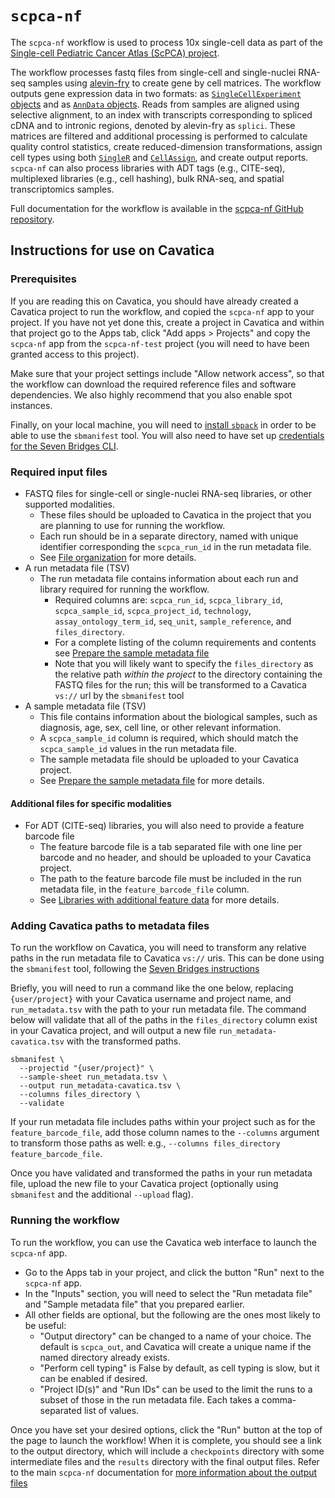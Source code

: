 # `scpca-nf`

The  `scpca-nf` workflow is used to process 10x single-cell data as part of the [Single-cell Pediatric Cancer Atlas (ScPCA) project](https://scpca.alexslemonade.org/).


The workflow processes fastq files from single-cell and single-nuclei RNA-seq samples using [alevin-fry](https://alevin-fry.readthedocs.io/en/latest/) to create gene by cell matrices.
The workflow outputs gene expression data in two formats: as [`SingleCellExperiment` objects](https://www.bioconductor.org/packages/release/bioc/html/SingleCellExperiment.html) and as [`AnnData` objects](https://anndata.readthedocs.io/en/latest/).
Reads from samples are aligned using selective alignment, to an index with transcripts corresponding to spliced cDNA and to intronic regions, denoted by alevin-fry as `splici`.
These matrices are filtered and additional processing is performed to calculate quality control statistics, create reduced-dimension transformations, assign cell types using both [`SingleR`](https://bioconductor.org/packages/release/bioc/html/SingleR.html) and [`CellAssign`](https://docs.scvi-tools.org/en/stable/user_guide/models/cellassign.html), and create output reports.
`scpca-nf` can also process libraries with ADT tags (e.g., CITE-seq), multiplexed libraries (e.g., cell hashing), bulk RNA-seq, and spatial transcriptomics samples.

Full documentation for the workflow is available in the [scpca-nf GitHub repository](https://github.com/AlexsLemonade/scpca-nf).

## Instructions for use on Cavatica

### Prerequisites

If you are reading this on Cavatica, you should have already created a Cavatica project to run the workflow, and copied the `scpca-nf` app to your project.
If you have not yet done this, create a project in Cavatica and within that project go to the Apps tab, click "Add apps > Projects" and copy the `scpca-nf` app from the `scpca-nf-test` project (you will need to have been granted access to this project).

Make sure that your project settings include "Allow network access", so that the workflow can download the required reference files and software dependencies. We also highly recommend that you also enable spot instances.

Finally, on your local machine, you will need to [install `sbpack`](https://docs.sevenbridges.com/docs/add-nextflow-apps-through-the-command-line-interface-cli#about-sbpack) in order to be able to use the `sbmanifest` tool.
You will also need to have set up [credentials for the Seven Bridges CLI](https://docs.sevenbridges.com/docs/store-credentials-to-access-seven-bridges-client-applications-and-libraries).


### Required input files

- FASTQ files for single-cell or single-nuclei RNA-seq libraries, or other supported modalities.
  - These files should be uploaded to Cavatica in the project that you are planning to use for running the workflow.
  - Each run should be in a separate directory, named with unique identifier corresponding the `scpca_run_id` in the run metadata file.
  - See [File organization](https://github.com/AlexsLemonade/scpca-nf/blob/main/external-instructions.md#file-organization) for more details.
- A run metadata file (TSV)
  - The run metadata file contains information about each run and library required for running the workflow.
    - Required columns are: `scpca_run_id`, `scpca_library_id`, `scpca_sample_id`, `scpca_project_id`, `technology`, `assay_ontology_term_id`, `seq_unit`, `sample_reference`, and `files_directory`.
    - For a complete listing of the column requirements and contents see [Prepare the sample metadata file](https://github.com/AlexsLemonade/scpca-nf/blob/main/external-instructions.md#prepare-the-run-metadata-file)
    - Note that you will likely want to specify the `files_directory` as the relative path _within the project_ to the directory containing the FASTQ files for the run; this will be transformed to a Cavatica `vs://` url by the `sbmanifest` tool
- A sample metadata file (TSV)
  - This file contains information about the biological samples, such as diagnosis, age, sex, cell line, or other relevant information.
  - A `scpca_sample_id` column is required, which should match the `scpca_sample_id` values in the run metadata file.
  - The sample metadata file should be uploaded to your Cavatica project.
  - See [Prepare the sample metadata file](https://github.com/AlexsLemonade/scpca-nf/blob/main/external-instructions.md#prepare-the-sample-metadata-file) for more details.

#### Additional files for specific modalities

- For ADT (CITE-seq) libraries, you will also need to provide a feature barcode file
  - The feature barcode file is a tab separated file with one line per barcode and no header, and should be uploaded to your Cavatica project.
  - The path to the feature barcode file must be included in the run metadata file, in the `feature_barcode_file` column.
  - See [Libraries with additional feature data](https://github.com/AlexsLemonade/scpca-nf/blob/main/external-instructions.md#libraries-with-additional-feature-data-adt-or-cellhash) for more details.


### Adding Cavatica paths to metadata files

To run the workflow on Cavatica, you will need to transform any relative paths in the run metadata file to Cavatica `vs://` uris.
This can be done using the `sbmanifest` tool, following the [Seven Bridges instructions](https:/docs.sevenbridges.com/docs/using-sample-sheets-with-nextflow-apps)

Briefly, you will need to run a command like the one below, replacing `{user/project}` with your Cavatica username and project name, and `run_metadata.tsv` with the path to your run metadata file.
The command below will validate that all of the paths in the `files_directory` column exist in your Cavatica project, and will output a new file `run_metadata-cavatica.tsv` with the transformed paths.

```
sbmanifest \
  --projectid "{user/project}" \
  --sample-sheet run_metadata.tsv \
  --output run_metadata-cavatica.tsv \
  --columns files_directory \
  --validate
```

If your run metadata file includes paths within your project such as for the `feature_barcode_file`, add those column names to the `--columns` argument to transform those paths as well: e.g., `--columns files_directory feature_barcode_file`.

Once you have validated and transformed the paths in your run metadata file, upload the new file to your Cavatica project (optionally using `sbmanifest` and the additional `--upload` flag).

### Running the workflow

To run the workflow, you can use the Cavatica web interface to launch the `scpca-nf` app.

- Go to the Apps tab in your project, and click the button "Run" next to the `scpca-nf` app.
- In the "Inputs" section, you will need to select the "Run metadata file" and "Sample metadata file" that you prepared earlier.
- All other fields are optional, but the following are the ones most likely to be useful:
  - "Output directory" can be changed to a name of your choice. The default is `scpca_out`, and Cavatica will create a unique name if the named  directory already exists.
  - "Perform cell typing" is False by default, as cell typing is slow, but it can be enabled if desired.
  - "Project ID(s)" and "Run IDs" can be used to the limit the runs to a subset of those in the run metadata file. Each takes a comma-separated list of values.

Once you have set your desired options, click the "Run" button at the top of the page to launch the workflow!
When it is complete, you should see a link to the output directory, which will include a `checkpoints` directory with some intermediate files and the `results` directory with the final output files.
Refer to the main `scpca-nf` documentation for [more information about the output files](https://github.com/AlexsLemonade/scpca-nf/blob/main/external-instructions.md#output-files)
